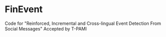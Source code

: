 # FinEvent
Code for "Reinforced, Incremental and Cross-lingual Event Detection From Social Messages" Accepted by T-PAMI
